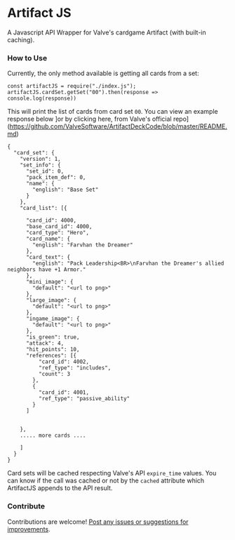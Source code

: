 # Artifact JS

A Javascript API Wrapper for Valve's cardgame Artifact (with built-in caching).

### How to Use

Currently, the only method available is getting all cards from a set:

```
const artifactJS = require("./index.js");
artifactJS.cardSet.getSet("00").then(response => console.log(response))
```

This will print the list of cards from card set `00`.
You can view an example response below ]or by clicking here, from Valve's official repo](https://github.com/ValveSoftware/ArtifactDeckCode/blob/master/README.md)

```
{
  "card_set": {
    "version": 1,
    "set_info": {
      "set_id": 0,
      "pack_item_def": 0,
      "name": {
        "english": "Base Set"
      }
    },
    "card_list": [{

      "card_id": 4000,
      "base_card_id": 4000,
      "card_type": "Hero",
      "card_name": {
        "english": "Farvhan the Dreamer"
      },
      "card_text": {
        "english": "Pack Leadership<BR>\nFarvhan the Dreamer's allied neighbors have +1 Armor."
      },
      "mini_image": {
        "default": "<url to png>"
      },
      "large_image": {
        "default": "<url to png>"
      },
      "ingame_image": {
        "default": "<url to png>"
      },
      "is_green": true,
      "attack": 4,
      "hit_points": 10,
      "references": [{
          "card_id": 4002,
          "ref_type": "includes",
          "count": 3
        },
        {
          "card_id": 4001,
          "ref_type": "passive_ability"
        }
      ]


    },
    ..... more cards ....

    ]
  }
}
```

Card sets will be cached respecting Valve's API `expire_time` values. You can know if the call was cached or not by the `cached`
attribute which ArtifactJS appends to the API result.

### Contribute

Contributions are welcome! [Post any issues or suggestions for improvements](https://github.com/edmilsonrobson/artifact-ccg-js/issues).
